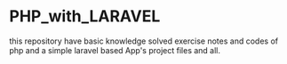 # PHP_with_LARAVEL
this repository have basic knowledge solved exercise notes and codes of php  and a simple  laravel based App's project files and all.
